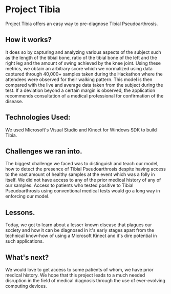 # Project Tibia
Project Tibia offers an easy way to pre-diagnose Tibial Pseudoarthrosis. 

## How it works?
It does so by capturing and analyzing various aspects of the subject such as the length of the tibial bone, ratio of the tibial bone of the left and the right leg and the amount of swing achieved by the knee joint. Using these metrics, we obtain an arbitrary score which we normalized using data captured through 40,000+ samples taken during the Hackathon where the attendees were observed for their walking pattern. This model is then compared with the live and average data taken from the subject during the test. If a deviation beyond a certain margin is observed, the application recommends consultation of a medical professional for confirmation of the disease.

## Technologies Used:
We used Microsoft's Visual Studio and Kinect for Windows SDK to build Tibia.

## Challenges we ran into.
The biggest challenge we faced was to distinguish and teach our model, how to detect the presence of Tibial Pseudoarthrosis despite having access to the vast amount of healthy samples at the event which was a folly in itself. We did not have access to any of the prior medical history of any of our samples. Access to patients who tested positive to Tibial Pseudoarthrosis using conventional medical tests would go a long way in enforcing our model.

## Lessons.
Today, we got to learn about a lesser known disease that plagues our society and how it can be diagnosed in it's early stages apart from the technical know-how of using a Microsoft Kinect and it's dire potential in such applications.

## What's next?
We would love to get access to some patients of whom, we have prior medical history. We hope that this project leads to a much needed disruption in the field of medical diagnosis through the use of ever-evolving computing devices. 